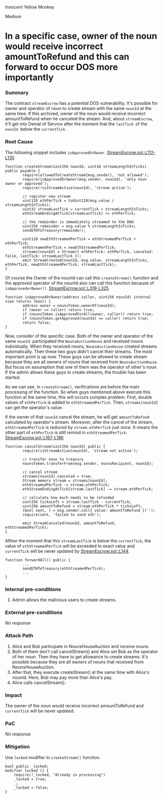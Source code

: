 Innocent Yellow Monkey

Medium

# In a specific case, owner of the noun would receive incorrect amountToRefund and this can forward to occur DOS more importantly

### Summary

The contract `streamEscrow` has a potential DOS vulnerability. It's possible for owner and operator of noun to create stream with the same `nounId` at the same time. If this archived, owner of the noun would receive incorrect amountToRefund when he canceled the stream. And, about `streamEscrow`, it'll get into Denial of Service after the moment that the `lastTick `of the `nounId `below the `currentTick`.

### Root Cause

The following snippet includes `isApprovedOrOwner`.
[StreamEscrow.sol::L112-L130](https://github.com/sherlock-audit/2024-11-nounsdao/blob/main/nouns-monorepo/packages/nouns-contracts/contracts/StreamEscrow.sol#L112C5-L130C6)

```solidity
function createStream(uint256 nounId, uint16 streamLengthInTicks) public payable {
        require(allowedToCreateStream[msg.sender], 'not allowed');
        require(isApprovedOrOwner(msg.sender, nounId), 'only noun owner or approved');
        require(!isStreamActive(nounId), 'stream active');

        // register new stream
        uint128 ethPerTick = toUint128(msg.value / streamLengthInTicks);
        uint32 streamLastTick = currentTick + streamLengthInTicks;
        ethStreamEndingAtTick[streamLastTick] += ethPerTick;

        // the remainder is immediately streamed to the DAO
        uint256 remainder = msg.value % streamLengthInTicks;
        sendETHToTreasury(remainder);

        uint128 newEthStreamedPerTick = ethStreamedPerTick + ethPerTick;
        ethStreamedPerTick = newEthStreamedPerTick;
        streams[nounId] = Stream({ ethPerTick: ethPerTick, canceled: false, lastTick: streamLastTick });
        emit StreamCreated(nounId, msg.value, streamLengthInTicks, ethPerTick, newEthStreamedPerTick, streamLastTick);
}
```
Of course the Owner of the nounId can call this `createStream()` function and the approved operator of the nounId also can call this function because of `isApprovedorOwner()`.
[StreamEscrow.sol::L319-L325](https://github.com/sherlock-audit/2024-11-nounsdao/blob/main/nouns-monorepo/packages/nouns-contracts/contracts/StreamEscrow.sol#L319C5-L325C6)

```solidity
function isApprovedOrOwner(address caller, uint256 nounId) internal view returns (bool) {
        address owner = nounsToken.ownerOf(nounId);
        if (owner == caller) return true;
        if (nounsToken.isApprovedForAll(owner, caller)) return true;
        if (nounsToken.getApproved(nounId) == caller) return true;
        return false;
}
```
Now, consider of the specific case. Both of the owner and operator of the same `nounId `participated the `NounsAuctionHouse` and received nouns individually. When they received nouns, `NounsAuctionHouse` created streams automatically. Then these two guys didn't cancel their streams. The most important point is up now. These guys can be allowed to create stream because they are all owners of nouns that received from `NounsAuctionHouse`. But focus on assumption that one of them was the operator of other's noun. If the admin allows these guys to create streams, the trouble has been started.

As we can see, in `createStream()`, verifications are before the main processing of the function. So when guys mentioned above execute this function at the same time, this will occurs complex problem. First, double values of `ethPerTick` is added to `ethStreamedPerTick`. Then, `streams[nounId]` can get the operator's value.

If the owner of that `nounId` cancel the stream, he will get `amountToRefund` calculated by operator's stream. Moreover, after the cancel of the stream, `ethStreamedPerTick` is reduced by `stream.ethPerTick` just once. It means the other part of `ethPerTick` is still remind in `ethStreamedPerTick`.
[StreamEscrow.sol::L167-L186](https://github.com/sherlock-audit/2024-11-nounsdao/blob/main/nouns-monorepo/packages/nouns-contracts/contracts/StreamEscrow.sol#L167C5-L186C6)

```solidity
function cancelStream(uint256 nounId) public {
        require(isStreamActive(nounId), 'stream not active');

        // transfer noun to treasury
        nounsToken.transferFrom(msg.sender, nounsRecipient, nounId);

        // cancel stream
        streams[nounId].canceled = true;
        Stream memory stream = streams[nounId];
        ethStreamedPerTick -= stream.ethPerTick;
        ethStreamEndingAtTick[stream.lastTick] -= stream.ethPerTick;

        // calculate how much needs to be refunded
        uint256 ticksLeft = stream.lastTick - currentTick;
        uint256 amountToRefund = stream.ethPerTick * ticksLeft;
        (bool sent, ) = msg.sender.call{ value: amountToRefund }('');
        require(sent, 'failed to send eth');

        emit StreamCanceled(nounId, amountToRefund, ethStreamedPerTick);
}
```
Afther the moment that this `streamLastTick` is below the `currentTick`, the value of `ethStreamedPerTick` will be exceeded to exact value and `currentTick` will be never updated by [StreamEscrow.sol::L144](https://github.com/sherlock-audit/2024-11-nounsdao/blob/main/nouns-monorepo/packages/nouns-contracts/contracts/StreamEscrow.sol#L144).

```solidity
function forwardAll() public {
        ...
        sendETHToTreasury(ethStreamedPerTick);
        ...
}
```

### Internal pre-conditions

1. Admin allows the malicious users to create streams. 

### External pre-conditions

_No response_

### Attack Path

1. Alice and Bob participate in NounsHouseAuction and receive nouns.
2. Both of them don't call cancelStream() and Alice set Bob as the operator of her noun. Then they have to get allowance to create streams. It's possible because they are all owners of nouns that received from NounsHouseAuction.
3. After that, they execute createStream() at the same time with Alice's nounId. Here, Bob may pay more than Alice's pay.
4. Alice calls cancelStream().


### Impact

The owner of the noun would receive incorrect amountToRefund and `currentTick` will be never updated.

### PoC

_No response_

### Mitigation

Use `locked` modifier in `createStream()` function.

```solidity
bool public _locked;
modifier locked () {
    require(!_locked, "Already in processing")
    _locked = true;
    _;
    _locked = false;
}
```